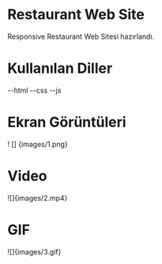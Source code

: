 # Restaurant Web Site
Responsive Restaurant Web Sitesi hazırlandı.
# Kullanılan Diller
--html
--css
--js
# Ekran Görüntüleri

! [] {images/1.png}

# Video

![]{images/2.mp4}

# GIF

![]{images/3.gif}